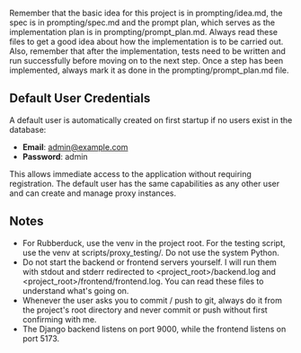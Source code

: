 Remember that the basic idea for this project is in prompting/idea.md, the spec is in prompting/spec.md and the prompt plan, which serves as the implementation plan is in prompting/prompt_plan.md. Always read these files to get a good idea about how the implementation is to be carried out. Also, remember that after the implementation, tests need to be written and run successfully before moving on to the next step. Once a step has been implemented, always mark it as done in the prompting/prompt_plan.md file.

## Default User Credentials

A default user is automatically created on first startup if no users exist in the database:

- **Email**: admin@example.com
- **Password**: admin

This allows immediate access to the application without requiring registration. The default user has the same capabilities as any other user and can create and manage proxy instances.

## Notes

- For Rubberduck, use the venv in the project root. For the testing script, use the venv at scripts/proxy_testing/. Do not use the system Python.
- Do not start the backend or frontend servers yourself. I will run them with stdout and stderr redirected to <project_root>/backend.log and <project_root>/frontend/frontend.log. You can read these files to understand what's going on.
- Whenever the user asks you to commit / push to git, always do it from the project's root directory and never commit or push without first confirming with me.
- The Django backend listens on port 9000, while the frontend listens on port 5173.
